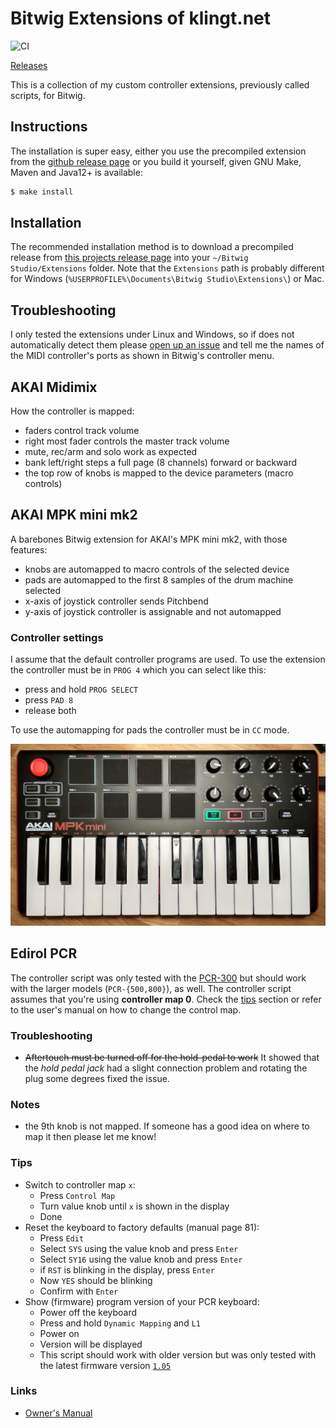 # Bitwig Extensions of klingt.net


![CI](https://github.com/klingtnet/bitwig-extensions/workflows/CI/badge.svg)

[Releases](https://github.com/klingtnet/bitwig-extensions/releases)

This is a collection of my custom controller extensions, previously called scripts, for Bitwig.

## Instructions

The installation is super easy, either you use the precompiled extension from the [github release page][releases] or you build it yourself, given GNU Make, Maven and Java12+ is available:

```sh
$ make install
```

## Installation

The recommended installation method is to download a precompiled release from [this projects release page](https://github.com/klingtnet/bitwig-extensions/releases) into your `~/Bitwig Studio/Extensions` folder.
Note that the `Extensions` path is probably different for Windows (`%USERPROFILE%\Documents\Bitwig Studio\Extensions\`) or Mac.

## Troubleshooting

I only tested the extensions under Linux and Windows, so if does not automatically detect them please [open up an issue][issues] and tell me the names of the MIDI controller's ports as shown in Bitwig's controller menu.

[releases]: https://github.com/klingtnet/bitwig-extensions/releases
[issues]: https://github.com/klingtnet/bitwig-extensions/issues

## AKAI Midimix

How the controller is mapped:

- faders control track volume
- right most fader controls the master track volume
- mute, rec/arm and solo work as expected
- bank left/right steps a full page (8 channels) forward or backward
- the top row of knobs is mapped to the device parameters (macro controls)

## AKAI MPK mini mk2

A barebones Bitwig extension for AKAI's MPK mini mk2, with those features:

- knobs are automapped to macro controls of the selected device
- pads are automapped to the first 8 samples of the drum machine selected
- x-axis of joystick controller sends Pitchbend
- y-axis of joystick controller is assignable and not automapped

### Controller settings

I assume that the default controller programs are used.
To use the extension the controller must be in `PROG 4` which you can select like this:

- press and hold `PROG SELECT`
- press `PAD 8`
- release both

To use the automapping for pads the controller must be in `CC` mode.

![Top view of AKAI MPK mini mk2](./AKAI-MPK-mini-mk2.jpg)

## Edirol PCR


The controller script was only tested with the [PCR-300](http://www.rolandus.com/products/pcr-300/) but should work with the larger models (`PCR-{500,800}`), as well. The controller script assumes that you're using **controller map 0**. Check the [tips](#tips) section or refer to the user's manual on how to change the control map.

### Troubleshooting

- ~~Aftertouch must be turned off for the hold-pedal to work~~ It showed that the _hold pedal jack_ had a slight connection problem and rotating the plug some degrees fixed the issue.

### Notes

- the 9th knob is not mapped. If someone has a good idea on where to map it then please let me know!

### Tips

- Switch to controller map `x`:
    - Press `Control Map`
    - Turn value knob until `x` is shown in the display
    - Done
- Reset the keyboard to factory defaults (manual page 81):
    - Press `Edit`
    - Select `SYS` using the value knob and press `Enter`
    - Select `SY16` using the value knob and press `Enter`
    - if `RST` is blinking in the display, press `Enter`
    - Now `YES` should be blinking
    - Confirm with `Enter`
- Show (firmware) program version of your PCR keyboard:
    - Power off the keyboard
    - Press and hold `Dynamic Mapping` and `L1`
    - Power on
    - Version will be displayed
    - This script should work with older version but was only tested with the latest firmware version [`1.05`](http://roland.com/support/article/?q=downloads&p=PCR-300&id=1812363)

### Links

- [Owner's Manual](http://lib.roland.co.jp/support/en/manuals/res/1810983/PCR-300_500_800_e2.pdf)
